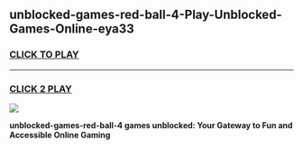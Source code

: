 
## unblocked-games-red-ball-4-Play-Unblocked-Games-Online-eya33
<h3>
<a href="https://premium76.site?title=unblocked-games-red-ball-4&ref=25A">CLICK TO PLAY</a></h3>
<hr>

<h3>
<a href="https://premium76.site?title=unblocked-games-red-ball-4&ref=25A">CLICK 2 PLAY</a>
  
</h3>

<a href="https://premium76.site?title=unblocked-games-red-ball-4&ref=25A"><img src="https://clearcache.store/games.png"></a>


**unblocked-games-red-ball-4 games unblocked: Your Gateway to Fun and Accessible Online Gaming**

